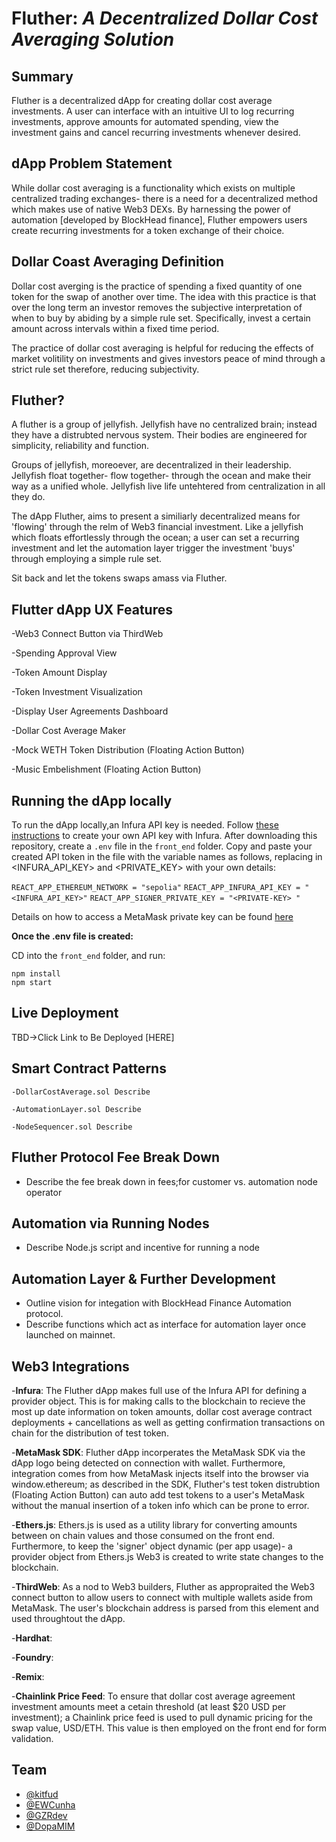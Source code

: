 # Fluther: _A Decentralized Dollar Cost Averaging Solution_

## Summary
Fluther is a decentralized dApp for creating dollar cost average investments. A user can interface with an intuitive UI to log recurring investments, approve amounts for automated spending, view the investment gains and cancel recurring investments whenever desired.  

## dApp Problem Statement
While dollar cost averaging is a functionality which exists on multiple centralized trading exchanges- there is a need for a decentralized method which makes use of native Web3 DEXs. By harnessing the power of automation [developed by BlockHead finance], Fluther empowers users create recurring investments for a token exchange of their choice. 

## Dollar Coast Averaging Definition
Dollar cost averging is the practice of spending a fixed quantity of one token for the swap of another over time. The idea with this practice is that over the long term an investor removes the subjective interpretation of when to buy by abiding by a simple rule set. Specifically, invest a certain amount across intervals within a fixed time period. 

The practice of dollar cost averaging is helpful for reducing the effects of market volitility on investments and gives investors peace of mind through a strict rule set therefore, reducing subjectivity. 

## Fluther?
A fluther is a group of jellyfish. Jellyfish have no centralized brain; instead they have a distrubted nervous system. Their bodies are engineered for simplicity, reliability and function. 

Groups of jellyfish, moreoever, are decentralized in their leadership. Jellyfish float together- flow together- through the ocean and make their way as a unified whole. Jellyfish live life untehtered from centralization in all they do. 

The dApp Fluther, aims to present a similiarly decentralized means for 'flowing' through the relm of Web3 financial investment. Like a jellyfish which floats effortlessly through the ocean; a user can set a recurring investment and let the automation layer trigger the investment 'buys' through employing a simple rule set. 

Sit back and let the tokens swaps amass via Fluther. 

## Flutter dApp UX Features
-Web3 Connect Button via ThirdWeb

-Spending Approval View

-Token Amount Display

-Token Investment Visualization

-Display User Agreements Dashboard

-Dollar Cost Average Maker

-Mock WETH Token Distribution (Floating Action Button)

-Music Embelishment (Floating Action Button)

## Running the dApp locally
To run the dApp locally,an Infura API key is needed. Follow [these instructions](https://www.infura.io/) to create your own API key with Infura. After downloading this repository, create a `.env` file in the `front_end` folder. Copy and paste your created API token in the file with the variable names as follows, replacing in <INFURA_API_KEY> and <PRIVATE_KEY> with your own details:

`REACT_APP_ETHEREUM_NETWORK = "sepolia"`
`REACT_APP_INFURA_API_KEY = "<INFURA_API_KEY>"`
`REACT_APP_SIGNER_PRIVATE_KEY = "<PRIVATE-KEY> "`

Details on how to access a MetaMask private key can be found [here](https://support.metamask.io/hc/en-us/articles/360015289632-How-to-export-an-account-s-private-key)

<strong>Once the .env file is created:</strong>

CD into the `front_end` folder, and run:
```
npm install
npm start
```

## Live Deployment
TBD->Click Link to Be Deployed [HERE]

## Smart Contract Patterns

    -DollarCostAverage.sol Describe

    -AutomationLayer.sol Describe

    -NodeSequencer.sol Describe

## Fluther Protocol Fee Break Down
- Describe the fee break down in fees;for customer vs. automation node operator

## Automation via Running Nodes

- Describe Node.js script and incentive for running a node  

## Automation Layer & Further Development

- Outline vision for integation with BlockHead Finance Automation protocol. 
- Describe functions which act as interface for automation layer once launched on mainnet. 

## Web3 Integrations
-<strong>Infura</strong>:
The Fluther dApp makes full use of the Infura API for defining a provider object. This is for making calls to the blockchain to recieve the most up date information on token amounts, dollar cost average contract deployments + cancellations as well as getting confirmation transactions on chain for the distribution of test token. 

-<strong>MetaMask SDK</strong>:
Fluther dApp incorperates the MetaMask SDK via the dApp logo being detected on connection with wallet. Furthermore, integration comes from how MetaMask injects itself into the browser via window.ethereum; as described in the SDK, Fluther's test token distrubtion (Floating Action Button) can auto add test tokens to a user's MetaMask without the manual insertion of a token info which can be prone to error. 

-<strong>Ethers.js</strong>:
Ethers.js is used as a utility library for converting amounts between on chain values and those consumed on the front end. Furthermore, to keep the 'signer' object dynamic (per app usage)- a provider object from Ethers.js Web3 is created to write state changes to the blockchain. 

-<strong>ThirdWeb</strong>:
As a nod to Web3 builders, Fluther as appropraited the Web3 connect button to allow users to connect with multiple wallets aside from MetaMask. The user's blockchain address is parsed from this element and used throughtout the dApp. 

-<strong>Hardhat</strong>:

-<strong>Foundry</strong>:

-<strong>Remix</strong>:

-<strong>Chainlink Price Feed</strong>: To ensure that dollar cost average agreement investment amounts meet a cetain threshold (at least $20 USD per investment); a Chainlink price feed is used to pull dynamic pricing for the swap value, USD/ETH. This value is then employed on the front end for form validation. 

## Team
- [@kitfud](https://github.com/kitfud)
- [@EWCunha](https://github.com/EWCunha)
- [@GZRdev](https://github.com/GZRdev)
- [@DopaMIM](https://github.com/DopaMIM)

